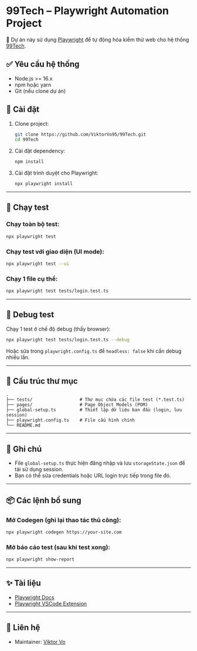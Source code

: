 # 99Tech – Playwright Automation Project

🎯 Dự án này sử dụng [Playwright](https://playwright.dev/) để tự động hóa kiểm thử web cho hệ thống [99Tech](https://github.com/ViktorVo95/99Tech).

## ✅ Yêu cầu hệ thống

- Node.js >= 16.x
- npm hoặc yarn
- Git (nếu clone dự án)

## 🚀 Cài đặt

1. Clone project:
   ```bash
   git clone https://github.com/ViktorVo95/99Tech.git
   cd 99Tech
   ```

2. Cài đặt dependency:
   ```bash
   npm install
   ```

3. Cài đặt trình duyệt cho Playwright:
   ```bash
   npx playwright install
   ```

---

## 🧪 Chạy test

### Chạy toàn bộ test:
```bash
npx playwright test
```

### Chạy test với giao diện (UI mode):
```bash
npx playwright test --ui
```

### Chạy 1 file cụ thể:
```bash
npx playwright test tests/login.test.ts
```

---

## 🐞 Debug test

Chạy 1 test ở chế độ debug (thấy browser):
```bash
npx playwright test tests/login.test.ts --debug
```

Hoặc sửa trong `playwright.config.ts` để `headless: false` khi cần debug nhiều lần.

---

## 📁 Cấu trúc thư mục

```text
.
├── tests/                  # Thư mục chứa các file test (*.test.ts)
├── pages/                  # Page Object Models (POM)
├── global-setup.ts         # Thiết lập dữ liệu ban đầu (login, lưu session)
├── playwright.config.ts    # File cấu hình chính
└── README.md
```

---

## 🧠 Ghi chú

- File `global-setup.ts` thực hiện đăng nhập và lưu `storageState.json` để tái sử dụng session.
- Bạn có thể sửa credentials hoặc URL login trực tiếp trong file đó.

---

## 📦 Các lệnh bổ sung

### Mở Codegen (ghi lại thao tác thủ công):
```bash
npx playwright codegen https://your-site.com
```

### Mở báo cáo test (sau khi test xong):
```bash
npx playwright show-report
```

---

## ✨ Tài liệu

- [Playwright Docs](https://playwright.dev/)
- [Playwright VSCode Extension](https://marketplace.visualstudio.com/items?itemName=ms-playwright.playwright)

---

## 📮 Liên hệ

- Maintainer: [Viktor Vo](vothanh4295@gmail.com)
